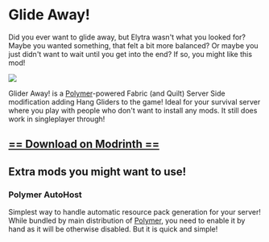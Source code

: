 # Glide Away!
Did you ever want to glide away, but Elytra wasn't what you looked for?
Maybe you wanted something, that felt a bit more balanced?
Or maybe you just didn't want to wait until you get into the end?
If so, you might like this mod!

![](https://cdn.modrinth.com/data/iWkVbeKr/images/184d02a7dd9b92b8c38590f77f2324d9c9d3df21.png)

Glider Away! is a [Polymer](https://modrinth.com/mod/polymer)-powered Fabric (and Quilt) Server Side modification adding
Hang Gliders to the game! Ideal for your survival server where you play
with people who don't want to install any mods. It still does work in
singleplayer through!

## [== Download on Modrinth ==](https://modrinth.com/mod/glide-away)


## Extra mods you might want to use!

### Polymer AutoHost
Simplest way to handle automatic resource pack generation for your server!
While bundled by main distribution of [Polymer](https://modrinth.com/mod/polymer), you need to enable it by hand
as it will be otherwise disabled. But it is quick and simple!
